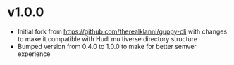 v1.0.0
====
- Initial fork from https://github.com/therealklanni/guppy-cli with changes to make it compatible with Hudl multiverse directory structure
- Bumped version from 0.4.0 to 1.0.0 to make for better semver experience